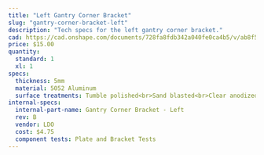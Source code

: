 ```yaml
---
title: "Left Gantry Corner Bracket"
slug: "gantry-corner-bracket-left"
description: "Tech specs for the left gantry corner bracket."
cad: https://cad.onshape.com/documents/728fa8fdb342a040fe0ca4b5/v/ab8f542d5dc933352c705ff8/e/03fb82b93fa43784032056d6
price: $15.00
quantity:
  standard: 1
  xl: 1
specs:
  thickness: 5mm
  material: 5052 Aluminum
  surface treatments: Tumble polished<br>Sand blasted<br>Clear anodized
internal-specs:
  internal-part-name: Gantry Corner Bracket - Left
  rev: B
  vendor: LDO
  cost: $4.75
  component tests: Plate and Bracket Tests
---
```

